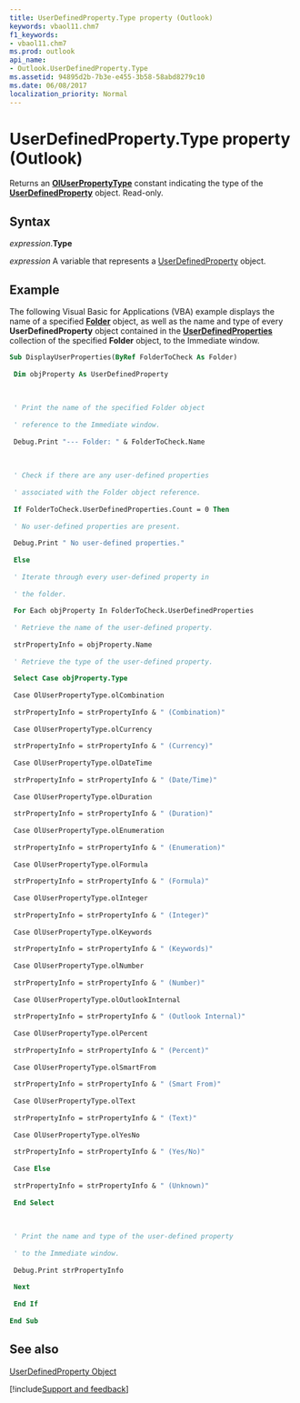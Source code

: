 ```yaml
---
title: UserDefinedProperty.Type property (Outlook)
keywords: vbaol11.chm7
f1_keywords:
- vbaol11.chm7
ms.prod: outlook
api_name:
- Outlook.UserDefinedProperty.Type
ms.assetid: 94895d2b-7b3e-e455-3b58-58abd8279c10
ms.date: 06/08/2017
localization_priority: Normal
---
```



# UserDefinedProperty.Type property (Outlook)

Returns an **[OlUserPropertyType](Outlook.OlUserPropertyType.md)** constant indicating the type of the **[UserDefinedProperty](Outlook.UserDefinedProperty.md)** object. Read-only.


## Syntax

_expression_.**Type**

_expression_ A variable that represents a [UserDefinedProperty](Outlook.UserDefinedProperty.md) object.


## Example

The following Visual Basic for Applications (VBA) example displays the name of a specified  **[Folder](Outlook.Folder.md)** object, as well as the name and type of every **UserDefinedProperty** object contained in the **[UserDefinedProperties](Outlook.Folder.UserDefinedProperties.md)** collection of the specified **Folder** object, to the Immediate window.


```vb
Sub DisplayUserProperties(ByRef FolderToCheck As Folder) 
 
 Dim objProperty As UserDefinedProperty 
 
 
 
 ' Print the name of the specified Folder object 
 
 ' reference to the Immediate window. 
 
 Debug.Print "--- Folder: " & FolderToCheck.Name 
 
 
 
 ' Check if there are any user-defined properties 
 
 ' associated with the Folder object reference. 
 
 If FolderToCheck.UserDefinedProperties.Count = 0 Then 
 
 ' No user-defined properties are present. 
 
 Debug.Print " No user-defined properties." 
 
 Else 
 
 ' Iterate through every user-defined property in 
 
 ' the folder. 
 
 For Each objProperty In FolderToCheck.UserDefinedProperties 
 
 ' Retrieve the name of the user-defined property. 
 
 strPropertyInfo = objProperty.Name 
 
 ' Retrieve the type of the user-defined property. 
 
 Select Case objProperty.Type 
 
 Case OlUserPropertyType.olCombination 
 
 strPropertyInfo = strPropertyInfo & " (Combination)" 
 
 Case OlUserPropertyType.olCurrency 
 
 strPropertyInfo = strPropertyInfo & " (Currency)" 
 
 Case OlUserPropertyType.olDateTime 
 
 strPropertyInfo = strPropertyInfo & " (Date/Time)" 
 
 Case OlUserPropertyType.olDuration 
 
 strPropertyInfo = strPropertyInfo & " (Duration)" 
 
 Case OlUserPropertyType.olEnumeration 
 
 strPropertyInfo = strPropertyInfo & " (Enumeration)" 
 
 Case OlUserPropertyType.olFormula 
 
 strPropertyInfo = strPropertyInfo & " (Formula)" 
 
 Case OlUserPropertyType.olInteger 
 
 strPropertyInfo = strPropertyInfo & " (Integer)" 
 
 Case OlUserPropertyType.olKeywords 
 
 strPropertyInfo = strPropertyInfo & " (Keywords)" 
 
 Case OlUserPropertyType.olNumber 
 
 strPropertyInfo = strPropertyInfo & " (Number)" 
 
 Case OlUserPropertyType.olOutlookInternal 
 
 strPropertyInfo = strPropertyInfo & " (Outlook Internal)" 
 
 Case OlUserPropertyType.olPercent 
 
 strPropertyInfo = strPropertyInfo & " (Percent)" 
 
 Case OlUserPropertyType.olSmartFrom 
 
 strPropertyInfo = strPropertyInfo & " (Smart From)" 
 
 Case OlUserPropertyType.olText 
 
 strPropertyInfo = strPropertyInfo & " (Text)" 
 
 Case OlUserPropertyType.olYesNo 
 
 strPropertyInfo = strPropertyInfo & " (Yes/No)" 
 
 Case Else 
 
 strPropertyInfo = strPropertyInfo & " (Unknown)" 
 
 End Select 
 
 
 
 ' Print the name and type of the user-defined property 
 
 ' to the Immediate window. 
 
 Debug.Print strPropertyInfo 
 
 Next 
 
 End If 
 
End Sub
```


## See also


[UserDefinedProperty Object](Outlook.UserDefinedProperty.md)

[!include[Support and feedback](~/includes/feedback-boilerplate.md)]